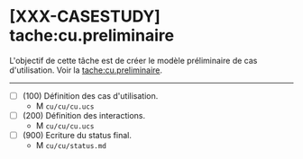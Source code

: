 [XXX-CASESTUDY] tache:cu.preliminaire
===========================================================

L'objectif de cette tâche est de créer le modèle préliminaire
de cas d'utilisation.
 Voir la [tache:cu.preliminaire](https://modelscript.readthedocs.io/en/latest/tasks/cu/cu.preliminaire/index.html#).

________

- [ ] (100) Définition des cas d'utilisation.
    - M ``cu/cu/cu.ucs``
- [ ] (200) Définition des interactions.
    - M ``cu/cu/cu.ucs``
- [ ] (900) Ecriture du status final.
    - M ``cu/cu/status.md``
